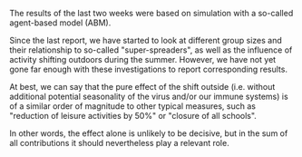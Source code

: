 The results of the last two weeks were based on simulation with a so-called agent-based model (ABM).

Since the last report, we have started to look at different group sizes and their relationship to so-called "super-spreaders", as well as the influence of activity shifting outdoors during the summer.  However, we have not yet gone far enough with these investigations to report corresponding results.

At best, we can say that the pure effect of the shift outside (i.e. without additional potential seasonality of the virus and/or our immune systems) is of a similar order of magnitude to other typical measures, such as "reduction of leisure activities by 50%" or "closure of all schools". 

In other words, the effect alone is unlikely to be decisive, but in the sum of all contributions it should nevertheless play a relevant role.

